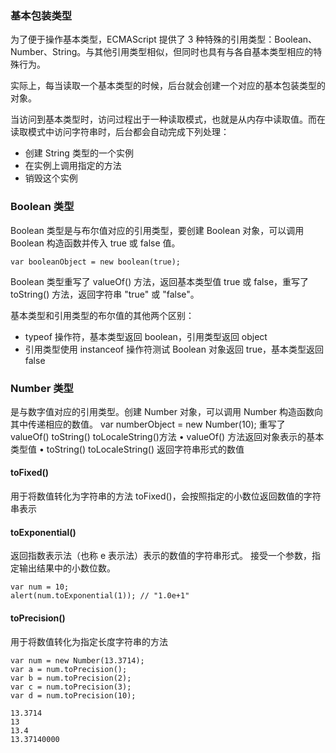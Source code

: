 ### 基本包装类型

为了便于操作基本类型，ECMAScript 提供了 3 种特殊的引用类型：Boolean、Number、String。与其他引用类型相似，但同时也具有与各自基本类型相应的特殊行为。

实际上，每当读取一个基本类型的时候，后台就会创建一个对应的基本包装类型的对象。

当访问到基本类型时，访问过程出于一种读取模式，也就是从内存中读取值。而在读取模式中访问字符串时，后台都会自动完成下列处理：
- 创建 String 类型的一个实例
- 在实例上调用指定的方法
- 销毁这个实例

### Boolean 类型

Boolean 类型是与布尔值对应的引用类型，要创建 Boolean 对象，可以调用 Boolean 构造函数并传入 true 或 false 值。

```
var booleanObject = new boolean(true);
```

Boolean 类型重写了 valueOf() 方法，返回基本类型值 true 或 false，重写了 toString() 方法，返回字符串 "true" 或 "false"。

基本类型和引用类型的布尔值的其他两个区别：
- typeof 操作符，基本类型返回 boolean，引用类型返回 object
- 引用类型使用 instanceof 操作符测试 Boolean 对象返回 true，基本类型返回 false


### Number 类型
是与数字值对应的引用类型。创建 Number 对象，可以调用 Number 构造函数向其中传递相应的数值。
var numberObject = new Number(10);
重写了 valueOf() toString() toLocaleString()方法
• valueOf() 方法返回对象表示的基本类型值
• toString() toLocaleString() 返回字符串形式的数值


#### toFixed()

用于将数值转化为字符串的方法 toFixed()，会按照指定的小数位返回数值的字符串表示

#### toExponential()

返回指数表示法（也称 e 表示法）表示的数值的字符串形式。
接受一个参数，指定输出结果中的小数位数。

```
var num = 10;
alert(num.toExponential(1)); // "1.0e+1"
```

#### toPrecision()

用于将数值转化为指定长度字符串的方法

```
var num = new Number(13.3714);
var a = num.toPrecision();
var b = num.toPrecision(2);
var c = num.toPrecision(3);
var d = num.toPrecision(10);

13.3714
13
13.4
13.37140000
```